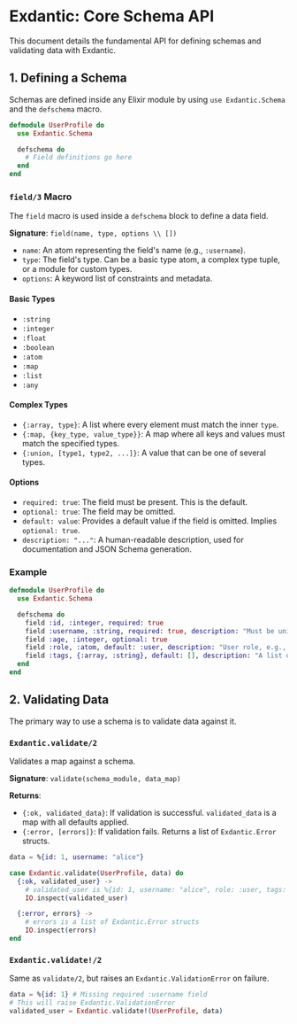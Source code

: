 # Exdantic: Core Schema API

This document details the fundamental API for defining schemas and validating data with Exdantic.

## 1. Defining a Schema

Schemas are defined inside any Elixir module by using `use Exdantic.Schema` and the `defschema` macro.

```elixir
defmodule UserProfile do
  use Exdantic.Schema

  defschema do
    # Field definitions go here
  end
end
```

### `field/3` Macro

The `field` macro is used inside a `defschema` block to define a data field.

**Signature**: `field(name, type, options \\ [])`

*   `name`: An atom representing the field's name (e.g., `:username`).
*   `type`: The field's type. Can be a basic type atom, a complex type tuple, or a module for custom types.
*   `options`: A keyword list of constraints and metadata.

#### Basic Types

*   `:string`
*   `:integer`
*   `:float`
*   `:boolean`
*   `:atom`
*   `:map`
*   `:list`
*   `:any`

#### Complex Types

*   `{:array, type}`: A list where every element must match the inner `type`.
*   `{:map, {key_type, value_type}}`: A map where all keys and values must match the specified types.
*   `{:union, [type1, type2, ...]}`: A value that can be one of several types.

#### Options

*   `required: true`: The field must be present. This is the default.
*   `optional: true`: The field may be omitted.
*   `default: value`: Provides a default value if the field is omitted. Implies `optional: true`.
*   `description: "..."`: A human-readable description, used for documentation and JSON Schema generation.

### Example

```elixir
defmodule UserProfile do
  use Exdantic.Schema

  defschema do
    field :id, :integer, required: true
    field :username, :string, required: true, description: "Must be unique."
    field :age, :integer, optional: true
    field :role, :atom, default: :user, description: "User role, e.g., :user or :admin."
    field :tags, {:array, :string}, default: [], description: "A list of user tags."
  end
end
```

## 2. Validating Data

The primary way to use a schema is to validate data against it.

### `Exdantic.validate/2`

Validates a map against a schema.

**Signature**: `validate(schema_module, data_map)`

**Returns**:
*   `{:ok, validated_data}`: If validation is successful. `validated_data` is a map with all defaults applied.
*   `{:error, [errors]}`: If validation fails. Returns a list of `Exdantic.Error` structs.

```elixir
data = %{id: 1, username: "alice"}

case Exdantic.validate(UserProfile, data) do
  {:ok, validated_user} ->
    # validated_user is %{id: 1, username: "alice", role: :user, tags: []}
    IO.inspect(validated_user)

  {:error, errors} ->
    # errors is a list of Exdantic.Error structs
    IO.inspect(errors)
end
```

### `Exdantic.validate!/2`

Same as `validate/2`, but raises an `Exdantic.ValidationError` on failure.

```elixir
data = %{id: 1} # Missing required :username field
# This will raise Exdantic.ValidationError
validated_user = Exdantic.validate!(UserProfile, data)
```
